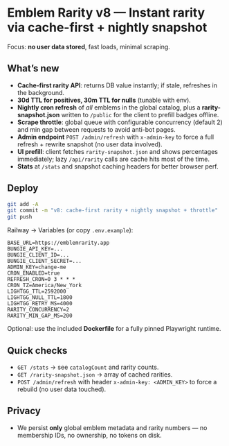 # Emblem Rarity v8 — Instant rarity via cache-first + nightly snapshot

Focus: **no user data stored**, fast loads, minimal scraping.

## What’s new
- **Cache-first rarity API**: returns DB value instantly; if stale, refreshes in the background.
- **30d TTL for positives, 30m TTL for nulls** (tunable with env).
- **Nightly cron refresh** of *all* emblems in the global catalog, plus a **rarity-snapshot.json** written to `/public` for the client to prefill badges offline.
- **Scrape throttle**: global queue with configurable concurrency (default 2) and min gap between requests to avoid anti-bot pages.
- **Admin endpoint** `POST /admin/refresh` with `x-admin-key` to force a full refresh + rewrite snapshot (no user data involved).
- **UI prefill**: client fetches `rarity-snapshot.json` and shows percentages immediately; lazy `/api/rarity` calls are cache hits most of the time.
- **Stats** at `/stats` and snapshot caching headers for better browser perf.

## Deploy
```bash
git add -A
git commit -m "v8: cache-first rarity + nightly snapshot + throttle"
git push
```
Railway → Variables (or copy `.env.example`):
```
BASE_URL=https://emblemrarity.app
BUNGIE_API_KEY=...
BUNGIE_CLIENT_ID=...
BUNGIE_CLIENT_SECRET=...
ADMIN_KEY=change-me
CRON_ENABLED=true
REFRESH_CRON=0 3 * * *
CRON_TZ=America/New_York
LIGHTGG_TTL=2592000
LIGHTGG_NULL_TTL=1800
LIGHTGG_RETRY_MS=4000
RARITY_CONCURRENCY=2
RARITY_MIN_GAP_MS=200
```

Optional: use the included **Dockerfile** for a fully pinned Playwright runtime.

## Quick checks
- `GET /stats` → see `catalogCount` and rarity counts.
- `GET /rarity-snapshot.json` → array of cached rarities.
- `POST /admin/refresh` with header `x-admin-key: <ADMIN_KEY>` to force a rebuild (no user data touched).

## Privacy
- We persist **only** global emblem metadata and rarity numbers — no membership IDs, no ownership, no tokens on disk.
